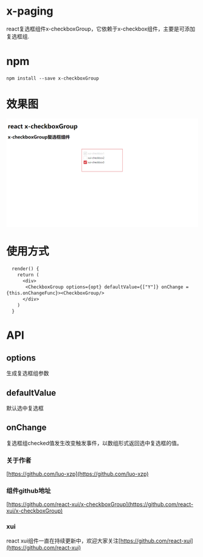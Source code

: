 # x-paging
react复选框组件x-checkboxGroup，它依赖于x-checkbox组件，主要是可添加复选框组.
# npm
    npm install --save x-checkboxGroup
# 效果图
![x-checkboxGroup](examples/x-checkboxGroup.png)
# 使用方式
```
  render() {
    return (
      <div>
       <CheckboxGroup options={opt} defaultValue={["Y"]} onChange = {this.onChangeFunc}><CheckboxGroup/>
      </div>
    )
  }
```

# API
## options
生成复选框组参数
## defaultValue
默认选中复选框
## onChange
复选框组checked值发生改变触发事件，以数组形式返回选中复选框的值。

### 关于作者
[https://github.com/luo-xzp](https://github.com/luo-xzp)

### 组件github地址
[https://github.com/react-xui/x-checkboxGroup](https://github.com/react-xui/x-checkboxGroup)

### xui
react xui组件一直在持续更新中，欢迎大家关注[https://github.com/react-xui](https://github.com/react-xui)